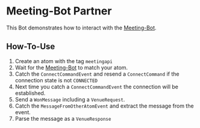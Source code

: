 # Meeting-Bot Partner
This Bot demonstrates how to interact with the [Meeting-Bot](https://github.com/WoN-Hackathon-2019/won-meetingbot).

## How-To-Use
1. Create an atom with the tag `meetingapi`
2. Wait for the [Meeting-Bot](https://github.com/WoN-Hackathon-2019/won-meetingbot) to match your atom. 
3. Catch the `ConnectCommandEvent` and resend a `ConnectCommand` if the connection state is not `CONNECTED`
4. Next time you catch a `ConnectCommandEvent` the connection will be established. 
5. Send a `WonMessage` including a `VenueRequest`.
6. Catch the `MessageFromOtherAtomEvent` and extract the message from the event. 
7. Parse the message as a `VenueResponse`